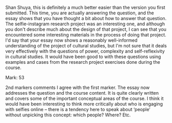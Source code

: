 Shan Shuya,
this is definitely a much better easier than the version you first submitted. This time, you are actually answering the question, and the essay shows that you have thought a bit about how to answer that question. The selfie-instagram research project was an interesting one, and although you don't describe much about the design of that project, I can see that you encountered some interesting materials in the process of doing that project. I'd say that your essay now shows a reasonably well-informed understanding of the project of cultural studies, but I'm not sure that it deals very effectively with the questions of power, complexity and self-reflexivity in cultural studies. It would have been good to with these questions using examples and cases from the research project exercises done during the course. 

Mark: 53

2nd markers comments
I agree with the first marker. The essay now addresses the question and the course content. It is quite clearly written and covers some of the important conceptual areas of the course. I think it would have been interesting to think more critically about who is engaging with selfies online – there is a tendency here to speak about ‘people’ without unpicking this concept: which people? Where? Etc.
